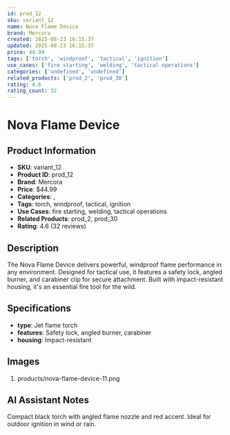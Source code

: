 ```yaml
---
id: prod_12
sku: variant_12
name: Nova Flame Device
brand: Mercora
created: 2025-08-23 16:15:37
updated: 2025-08-23 16:15:37
price: 44.99
tags: ['torch', 'windproof', 'tactical', 'ignition']
use_cases: ['fire starting', 'welding', 'tactical operations']
categories: ['undefined', 'undefined']
related_products: ['prod_2', 'prod_30']
rating: 4.6
rating_count: 32
---
```


# Nova Flame Device

## Product Information
- **SKU**: variant_12
- **Product ID**: prod_12
- **Brand**: Mercora
- **Price**: $44.99
- **Categories**: , 
- **Tags**: torch, windproof, tactical, ignition
- **Use Cases**: fire starting, welding, tactical operations
- **Related Products**: prod_2, prod_30
- **Rating**: 4.6 (32 reviews)

## Description
The Nova Flame Device delivers powerful, windproof flame performance in any environment. Designed for tactical use, it features a safety lock, angled burner, and carabiner clip for secure attachment. Built with impact-resistant housing, it's an essential fire tool for the wild.

## Specifications
- **type**: Jet flame torch
- **features**: Safety lock, angled burner, carabiner
- **housing**: Impact-resistant

## Images
1. products/nova-flame-device-11.png

## AI Assistant Notes
Compact black torch with angled flame nozzle and red accent. Ideal for outdoor ignition in wind or rain.
